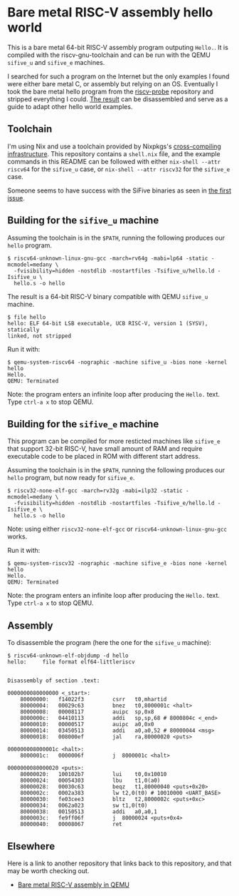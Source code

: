 # Bare metal RISC-V assembly hello world

This is a bare metal 64-bit RISC-V assembly program outputing `Hello.`. It is
compiled with the riscv-gnu-toolchain and can be run with the QEMU `sifive_u`
and `sifive_e` machines.

I searched for such a program on the Internet but the only examples I found
were either bare metal C, or assembly but relying on an OS. Eventually I took
the bare metal hello program from the
[riscv-probe](https://github.com/michaeljclark/riscv-probe) repository and
stripped everything I could. [The
result](https://github.com/noteed/riscv-hello-c) can be disassembled and serve
as a guide to adapt other hello world examples.


## Toolchain

I'm using Nix and use a toolchain provided by Nixpkgs's [cross-compiling
infrastructure](https://nixos.wiki/wiki/Cross_Compiling). This repository
contains a `shell.nix` file, and the example commands in this README can be
followed with either `nix-shell --attr riscv64` for the `sifive_u` case, or
`nix-shell --attr riscv32` for the `sifive_e` case.

Someone seems to have success with the SiFive binaries as seen in [the first
issue](https://github.com/noteed/riscv-hello-asm/issues/1).


## Building for the `sifive_u` machine

Assuming the toolchain is in the `$PATH`, running the following produces our
`hello` program.

```
$ riscv64-unknown-linux-gnu-gcc -march=rv64g -mabi=lp64 -static -mcmodel=medany \
  -fvisibility=hidden -nostdlib -nostartfiles -Tsifive_u/hello.ld -Isifive_u \
  hello.s -o hello
```

The result is a 64-bit RISC-V binary compatible with QEMU `sifive_u` machine.

```
$ file hello
hello: ELF 64-bit LSB executable, UCB RISC-V, version 1 (SYSV), statically
linked, not stripped
```

Run it with:

```
$ qemu-system-riscv64 -nographic -machine sifive_u -bios none -kernel hello
Hello.
QEMU: Terminated
```

Note: the program enters an infinite loop after producing the `Hello.` text.
Type `ctrl-a x` to stop QEMU.


## Building for the `sifive_e` machine

This program can be compiled for more resticted machines like `sifive_e`
that support 32-bit RISC-V, have small amount of RAM and require executable
code to be placed in ROM with different start address.

Assuming the toolchain is in the `$PATH`, running the following produces our
`hello` program, but now ready for `sifive_e`.

```
$ riscv32-none-elf-gcc -march=rv32g -mabi=ilp32 -static -mcmodel=medany \
  -fvisibility=hidden -nostdlib -nostartfiles -Tsifive_e/hello.ld -Isifive_e \
  hello.s -o hello
```

Note: using either `riscv32-none-elf-gcc` or `riscv64-unknown-linux-gnu-gcc`
works.

Run it with:

```
$ qemu-system-riscv32 -nographic -machine sifive_e -bios none -kernel hello
Hello.
QEMU: Terminated
```

Note: the program enters an infinite loop after producing the `Hello.` text.
Type `ctrl-a x` to stop QEMU.


## Assembly

To disassemble the program (here the one for the `sifive_u` machine):


```
$ riscv64-unknown-elf-objdump -d hello
hello:     file format elf64-littleriscv


Disassembly of section .text:

0000000080000000 <_start>:
    80000000:	f14022f3         csrr	t0,mhartid
    80000004:	00029c63         bnez	t0,8000001c <halt>
    80000008:	00008117         auipc	sp,0x8
    8000000c:	04410113         addi	sp,sp,68 # 8000804c <_end>
    80000010:	00000517         auipc	a0,0x0
    80000014:	03450513         addi	a0,a0,52 # 80000044 <msg>
    80000018:	008000ef         jal	ra,80000020 <puts>

000000008000001c <halt>:
    8000001c:	0000006f         j	8000001c <halt>

0000000080000020 <puts>:
    80000020:	100102b7         lui	t0,0x10010
    80000024:	00054303         lbu	t1,0(a0)
    80000028:	00030c63         beqz	t1,80000040 <puts+0x20>
    8000002c:	0002a383         lw	t2,0(t0) # 10010000 <UART_BASE>
    80000030:	fe03cee3         bltz	t2,8000002c <puts+0xc>
    80000034:	0062a023         sw	t1,0(t0)
    80000038:	00150513         addi	a0,a0,1
    8000003c:	fe9ff06f         j	80000024 <puts+0x4>
    80000040:	00008067         ret
```


## Elsewhere

Here is a link to another repository that links back to this repository, and
that may be worth checking out.

- [Bare metal RISC-V assembly in QEMU](https://github.com/rtfb/riscv64-in-qemu)
